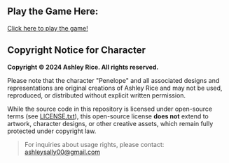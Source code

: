 
## Play the Game Here:
[Click here to play the game!](https://ashleysally00.github.io/FaceMaskGame_for_browser/)


## Copyright Notice for Character

**Copyright © 2024 Ashley Rice. All rights reserved.**

Please note that the character "Penelope" and all associated designs and representations are original creations of Ashley Rice and may not be used, reproduced, or distributed without explicit written permission.

While the source code in this repository is licensed under open-source terms (see [LICENSE.txt](LICENSE.txt)), this open-source license **does not** extend to artwork, character designs, or other creative assets, which remain fully protected under copyright law.

> For inquiries about usage rights, please contact: ashleysally00@gmail.com

